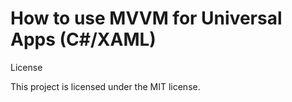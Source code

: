 How to use MVVM for Universal Apps (C#/XAML)
=========================



License

This project is licensed under the MIT license.
